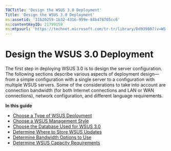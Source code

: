 ```yaml
---
TOCTitle: 'Design the WSUS 3.0 Deployment'
Title: 'Design the WSUS 3.0 Deployment'
ms:assetid: '31b20259-1b32-4316-959e-84b478705cc6'
ms:contentKeyID: 21799159
ms:mtpsurl: 'https://technet.microsoft.com/tr-tr/library/Dd939807(v=WS.10)'
---
```


Design the WSUS 3.0 Deployment
==============================

The first step in deploying WSUS 3.0 is to design the server configuration. The following sections describe various aspects of deployment design—from a simple configuration with a single server to a configuration with multiple WSUS servers. Some of the considerations to take into account are connection bandwidth (for both Internet connections and LAN or WAN connections), network configuration, and different language requirements.

**In this guide**

-   [Choose a Type of WSUS Deployment](https://technet.microsoft.com/3386d6e3-3c97-4299-b836-ccaf72991425)
-   [Choose a WSUS Management Style](https://technet.microsoft.com/7a9c8db5-9c94-425a-894d-94e10dad4a51)
-   [Choose the Database Used for WSUS 3.0](https://technet.microsoft.com/3e47f0a7-b25d-4b84-a6be-0c96b505af9d)
-   [Determine Where to Store WSUS Updates](https://technet.microsoft.com/f2c0a1cd-b623-432e-9202-370b0a63ae58)
-   [Determine Bandwidth Options to Use](https://technet.microsoft.com/c28b3f09-1dbf-4b78-8cfd-e9e4c3f1ed8e)
-   [Determine WSUS Capacity Requirements](https://technet.microsoft.com/6b585cdf-943c-408a-a70e-0216d9e3a9fd)
